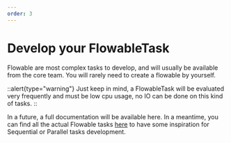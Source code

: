 ```yaml
---
order: 3
---
```

# Develop your FlowableTask

Flowable are most complex tasks to develop, and will usually be available from the core team. You will rarely need to create a flowable by yourself.

::alert{type="warning"}
Just keep in mind, a FlowableTask will be evaluated very frequently and must be low cpu usage, no IO can be done on this kind of tasks.
::

In a future, a full documentation will be available here. In a meantime, you can find all the actual Flowable tasks [here](https://github.com/kestra-io/kestra/tree/develop/core/src/main/java/io/kestra/core/tasks/flows) to have some inspiration for Sequential or Parallel tasks development.


